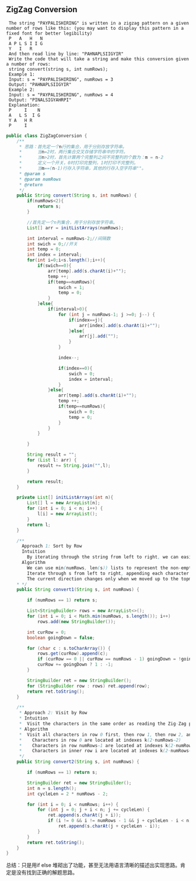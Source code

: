 ## ZigZag Conversion    
     
     The string "PAYPALISHIRING" is written in a zigzag pattern on a given number of rows like this: (you may want to display this pattern in a fixed font for better legibility)
     P   A   H   N
     A P L S I I G
     Y   I   R
     And then read line by line: "PAHNAPLSIIGYIR"
     Write the code that will take a string and make this conversion given a number of rows:
     string convert(string s, int numRows);
     Example 1:
     Input: s = "PAYPALISHIRING", numRows = 3
     Output: "PAHNAPLSIIGYIR"
     Example 2:
     Input: s = "PAYPALISHIRING", numRows = 4
     Output: "PINALSIGYAHRPI"
     Explanation:
     P     I    N
     A   L S  I G
     Y A   H R
     P     I

```Java
public class ZigZagConversion {
    /**
     * 思路：首先定一个n行的集合，用于分别存放字符串。
     *      当n=2时，两行集合交叉存储字符串中的字符。
     *      当n>2时，首先计算两个完整列之间不完整列的个数为：m = n-2
     *      定义一个开关，0时打印完整列，1时打印不完整列。
     *      当m==(n-1)行存入字符串，其他的行存入空字符串""。
     * @param s
     * @param numRows
     * @return
     */
    public String convert(String s, int numRows) {
        if(numRows<2){
            return s;
        }

        //首先定一个n列集合，用于分别存放字符串。
        List[] arr = initListArrays(numRows);

        int interval = numRows-2;//间隔数
        int swich = 0;//开关
        int temp = 0;
        int index = interval;
        for(int i=0;i<s.length();i++){
            if(swich==0){
                arr[temp].add(s.charAt(i)+"");
                temp ++;
                if(temp==numRows){
                    swich = 1;
                    temp = 0;
                }
            }else{
                if(interval>0){
                    for (int j = numRows-1; j >=0; j--) {
                        if(index==j){
                            arr[index].add(s.charAt(i)+"");
                        }else{
                            arr[j].add("");
                        }
                    }

                    index--;

                    if(index==0){
                        swich = 0;
                        index = interval;
                    }
                }else{
                    arr[temp].add(s.charAt(i)+"");
                    temp ++;
                    if(temp==numRows){
                        swich = 0;
                        temp = 0;
                    }
                }
            }

        }

        String result = "";
        for (List l: arr) {
            result += String.join("",l);
        }

        return result;
    }

    private List[] initListArrays(int n){
        List[] l = new ArrayList[n];
        for (int i = 0; i < n; i++) {
            l[i] = new ArrayList();
        }
        return l;
    }

    /**
      Approach 1: Sort by Row
      Intuition
        By iterating through the string from left to right, we can easily determine which row in the Zig-Zag pattern that a character belongs to.
      Algorithm
        We can use min(numRows, len(s)) lists to represent the non-empty rows of the Zig-Zag Pattern.
        Iterate through s from left to right, appending each character to the appropriate row. The appropriate row can be tracked using two variables: the current row and the current direction.
        The current direction changes only when we moved up to the topmost row or moved down to the bottommost row.
    * */
    public String convert1(String s, int numRows) {

        if (numRows == 1) return s;

        List<StringBuilder> rows = new ArrayList<>();
        for (int i = 0; i < Math.min(numRows, s.length()); i++)
            rows.add(new StringBuilder());

        int curRow = 0;
        boolean goingDown = false;

        for (char c : s.toCharArray()) {
            rows.get(curRow).append(c);
            if (curRow == 0 || curRow == numRows - 1) goingDown = !goingDown;
            curRow += goingDown ? 1 : -1;
        }

        StringBuilder ret = new StringBuilder();
        for (StringBuilder row : rows) ret.append(row);
        return ret.toString();
    }

    /**
     * Approach 2: Visit by Row
     * Intuition
     *  Visit the characters in the same order as reading the Zig-Zag pattern line by line.
     * Algorithm
     *  Visit all characters in row 0 first, then row 1, then row 2, and so on...
     *    Characters in row 0 are located at indexes k(2⋅numRows−2)
     *    Characters in row numRows−1 are located at indexes k(2⋅numRows−2)+numRows−1
     *    Characters in inner row i are located at indexes k(2⋅numRows−2)+i and (k+1)(2⋅numRows−2)−i.
     */
    public String convert2(String s, int numRows) {

        if (numRows == 1) return s;

        StringBuilder ret = new StringBuilder();
        int n = s.length();
        int cycleLen = 2 * numRows - 2;

        for (int i = 0; i < numRows; i++) {
            for (int j = 0; j + i < n; j += cycleLen) {
                ret.append(s.charAt(j + i));
                if (i != 0 && i != numRows - 1 && j + cycleLen - i < n)
                    ret.append(s.charAt(j + cycleLen - i));
            }
        }
        return ret.toString();
    }
}

```
总结：只是用if else 堆砌出了功能，甚至无法用语言清晰的描述出实现思路。肯定是没有找到正确的解题思路。